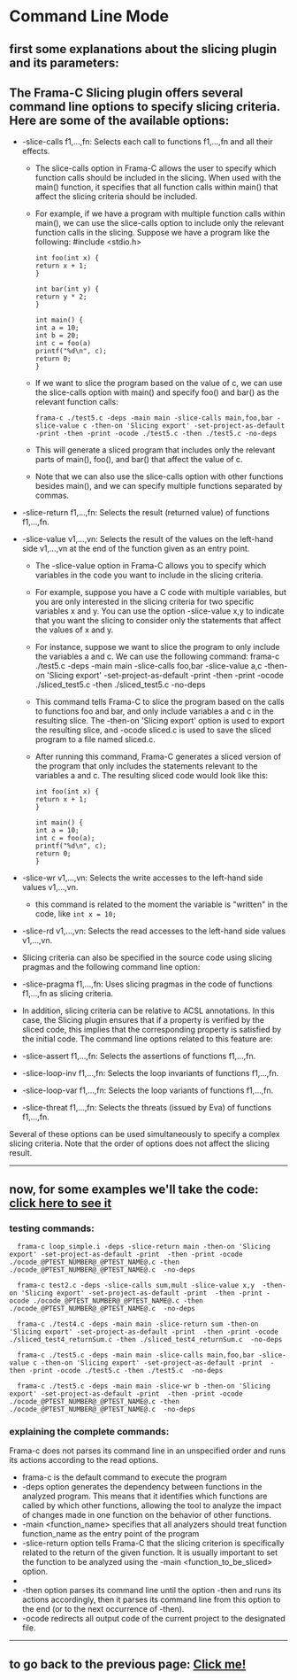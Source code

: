# Command Line Mode

## first some explanations about the slicing plugin and its parameters:

## The Frama-C Slicing plugin offers several command line options to specify slicing criteria. Here are some of the available options:

-   -slice-calls f1,...,fn: Selects each call to functions f1,…,fn and all their effects.

    -   The slice-calls option in Frama-C allows the user to specify which function calls should be included in the slicing. When used with the main() function, it specifies that all function calls within main() that affect the slicing criteria should be included.

    -   For example, if we have a program with multiple function calls within main(), we can use the slice-calls option to include only the relevant function calls in the slicing. Suppose we have a program like the following:
            #include <stdio.h>

            int foo(int x) {
            return x + 1;
            }

            int bar(int y) {
            return y * 2;
            }

            int main() {
            int a = 10;
            int b = 20;
            int c = foo(a)
            printf("%d\n", c);
            return 0;
            }

    -   If we want to slice the program based on the value of c, we can use the slice-calls option with main() and specify foo() and bar() as the relevant function calls:
            
            frama-c ./test5.c -deps -main main -slice-calls main,foo,bar -slice-value c -then-on 'Slicing export' -set-project-as-default -print -then -print -ocode ./test5.c -then ./test5.c -no-deps
    
    -   This will generate a sliced program that includes only the relevant parts of main(), foo(), and bar() that affect the value of c.
    -   Note that we can also use the slice-calls option with other functions besides main(), and we can specify multiple functions separated by commas.

-   -slice-return f1,...,fn: Selects the result (returned value) of functions f1,…,fn.
-   -slice-value v1,...,vn: Selects the result of the values on the left-hand side v1,…,vn at the end of the function given as an entry point.

    -   The -slice-value option in Frama-C allows you to specify which variables in the code you want to include in the slicing criteria.

    -   For example, suppose you have a C code with multiple variables, but you are only interested in the slicing criteria for two specific variables x and y. You can use the option -slice-value x,y to indicate that you want the slicing to consider only the statements that affect the values of x and y.
    -   For instance, suppose we want to slice the program to only include the variables a and c. We can use the following command:
        frama-c ./test5.c -deps -main main -slice-calls foo,bar -slice-value a,c -then-on 'Slicing export' -set-project-as-default -print -then -print -ocode ./sliced_test5.c -then ./sliced_test5.c -no-deps
    -   This command tells Frama-C to slice the program based on the calls to functions foo and bar, and only include variables a and c in the resulting slice. The -then-on 'Slicing export' option is used to export the resulting slice, and -ocode sliced.c is used to save the sliced program to a file named sliced.c.
    -   After running this command, Frama-C generates a sliced version of the program that only includes the statements relevant to the variables a and c. The resulting sliced code would look like this:
        ```
        int foo(int x) {
        return x + 1;
        }
      
        int main() {
        int a = 10;
        int c = foo(a);
        printf("%d\n", c);
        return 0;
        }
        ```
- -slice-wr v1,...,vn: Selects the write accesses to the left-hand side values v1,…,vn.
  - this command is related to the moment the variable is "written" in the code, like ```int x = 10;```
- -slice-rd v1,...,vn: Selects the read accesses to the left-hand side values v1,…,vn.
- Slicing criteria can also be specified in the source code using slicing pragmas and the following command line option:
- -slice-pragma f1,...,fn: Uses slicing pragmas in the code of functions f1,…,fn as slicing criteria.
- In addition, slicing criteria can be relative to ACSL annotations. In this case, the Slicing plugin ensures that if a property is verified by the sliced code, this implies that the corresponding property is satisfied by the initial code. The command line options related to this feature are:
- -slice-assert f1,...,fn: Selects the assertions of functions f1,…,fn.
- -slice-loop-inv f1,...,fn: Selects the loop invariants of functions f1,…,fn.
- -slice-loop-var f1,...,fn: Selects the loop variants of functions f1,…,fn.
- -slice-threat f1,...,fn: Selects the threats (issued by Eva) of functions f1,…,fn.

Several of these options can be used simultaneously to specify a complex slicing criteria. Note that the order of options does not affect the slicing result.

---

## now, for some examples we'll take the code: [click here to see it](../tests/)

### testing commands:

      frama-c loop_simple.i -deps -slice-return main -then-on 'Slicing export' -set-project-as-default -print  -then -print -ocode ./ocode_@PTEST_NUMBER@_@PTEST_NAME@.c -then ./ocode_@PTEST_NUMBER@_@PTEST_NAME@.c  -no-deps

      frama-c test2.c -deps -slice-calls sum,mult -slice-value x,y  -then-on 'Slicing export' -set-project-as-default -print  -then -print -ocode ./ocode_@PTEST_NUMBER@_@PTEST_NAME@.c -then ./ocode_@PTEST_NUMBER@_@PTEST_NAME@.c  -no-deps

      frama-c ./test4.c -deps -main main -slice-return sum -then-on 'Slicing export' -set-project-as-default -print  -then -print -ocode ./sliced_test4_returnSum.c -then ./sliced_test4_returnSum.c  -no-deps

      frama-c ./test5.c -deps -main main -slice-calls main,foo,bar -slice-value c -then-on 'Slicing export' -set-project-as-default -print  -then -print -ocode ./test5.c -then ./test5.c  -no-deps

      frama-c ./test5.c -deps -main main -slice-wr b -then-on 'Slicing export' -set-project-as-default -print  -then -print -ocode ./ocode_@PTEST_NUMBER@_@PTEST_NAME@.c -then ./ocode_@PTEST_NUMBER@_@PTEST_NAME@.c  -no-deps

### explaining the complete commands:
Frama-c does not parses its command line in an unspecified order and runs its actions according to the read options. <br>

- frama-c is the default command to execute the program
- -deps option generates the dependency between functions in the analyzed program. This means that it identifies which functions are called by which other functions, allowing the tool to analyze the impact of changes made in one function on the behavior of other functions.
- -main <function_name> specifies that all analyzers should treat function function_name as the entry point of the program
- -slice-return option tells Frama-C that the slicing criterion is specifically related to the return of the given function. It is usually important to set the function to be analyzed using the -main <function_to_be_sliced> option.
-
- -then option parses its command line until the option -then and runs its actions accordingly, then it parses its command line from this option to the end (or to the next occurrence
of -then). <br>
- -ocode <file name> redirects all output code of the current project to the designated file.


---

## to go back to the previous page: [Click me!](../README.md)